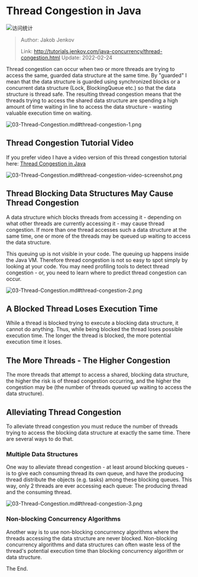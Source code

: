 # Thread Congestion in Java

![访问统计](https://visitor-badge.glitch.me/badge?page_id=senlypan.concurrent.03-thread-congestion-en&left_color=blue&right_color=red)

> Author: Jakob Jenkov
>
> Link: http://tutorials.jenkov.com/java-concurrency/thread-congestion.html  Update: 2022-02-24

Thread congestion can occur when two or more threads are trying to access the same, guarded data structure at the same time. By "guarded" I mean that the data structure is guarded using synchronized blocks or a concurrent data structure (Lock, BlockingQueue etc.) so that the data structure is thread safe. The resulting thread congestion means that the threads trying to access the shared data structure are spending a high amount of time waiting in line to access the data structure - wasting valuable execution time on waiting.

![03-Thread-Congestion.md#thread-congestion-1.png](http://tutorials.jenkov.com/images/java-concurrency/thread-congestion-1.png)

## Thread Congestion Tutorial Video

If you prefer video I have a video version of this thread congestion tutorial here: [Thread Congestion in Java](https://www.youtube.com/watch?v=DqpPRxCmxrM&list=PLL8woMHwr36EDxjUoCzboZjedsnhLP1j4&index=22%22)

![03-Thread-Congestion.md#thread-congestion-video-screenshot.png](http://tutorials.jenkov.com/images/java-concurrency/thread-congestion-video-screenshot.png)

## Thread Blocking Data Structures May Cause Thread Congestion

A data structure which blocks threads from accessing it - depending on what other threads are currently accessing it - may cause thread congestion. If more than one thread accesses such a data structure at the same time, one or more of the threads may be queued up waiting to access the data structure.

This queuing up is not visible in your code. The queuing up happens inside the Java VM. Therefore thread congestion is not so easy to spot simply by looking at your code. You may need profiling tools to detect thread congestion - or, you need to learn where to predict thread congestion can occur.

![03-Thread-Congestion.md#thread-congestion-2.png](http://tutorials.jenkov.com/images/java-concurrency/thread-congestion-2.png)

## A Blocked Thread Loses Execution Time

While a thread is blocked trying to execute a blocking data structure, it cannot do anything. Thus, while being blocked the thread loses possible execution time. The longer the thread is blocked, the more potential execution time it loses.

## The More Threads - The Higher Congestion

The more threads that attempt to access a shared, blocking data structure, the higher the risk is of thread congestion occurring, and the higher the congestion may be (the number of threads queued up waiting to access the data structure).

## Alleviating Thread Congestion

To alleviate thread congestion you must reduce the number of threads trying to access the blocking data structure at exactly the same time. There are several ways to do that.

### Multiple Data Structures

One way to alleviate thread congestion - at least around blocking queues - is to give each consuming thread its own queue, and have the producing thread distribute the objects (e.g. tasks) among these blocking queues. This way, only 2 threads are ever accessing each queue: The producing thread and the consuming thread.

![03-Thread-Congestion.md#thread-congestion-3.png](http://tutorials.jenkov.com/images/java-concurrency/thread-congestion-3.png)

### Non-blocking Concurrency Algorithms

Another way is to use non-blocking concurrency algorithms where the threads accessing the data structure are never blocked. Non-blocking concurrency algorithms and data structures can often waste less of the thread's potential execution time than blocking concurrency algorithm or data structure.

The End.
